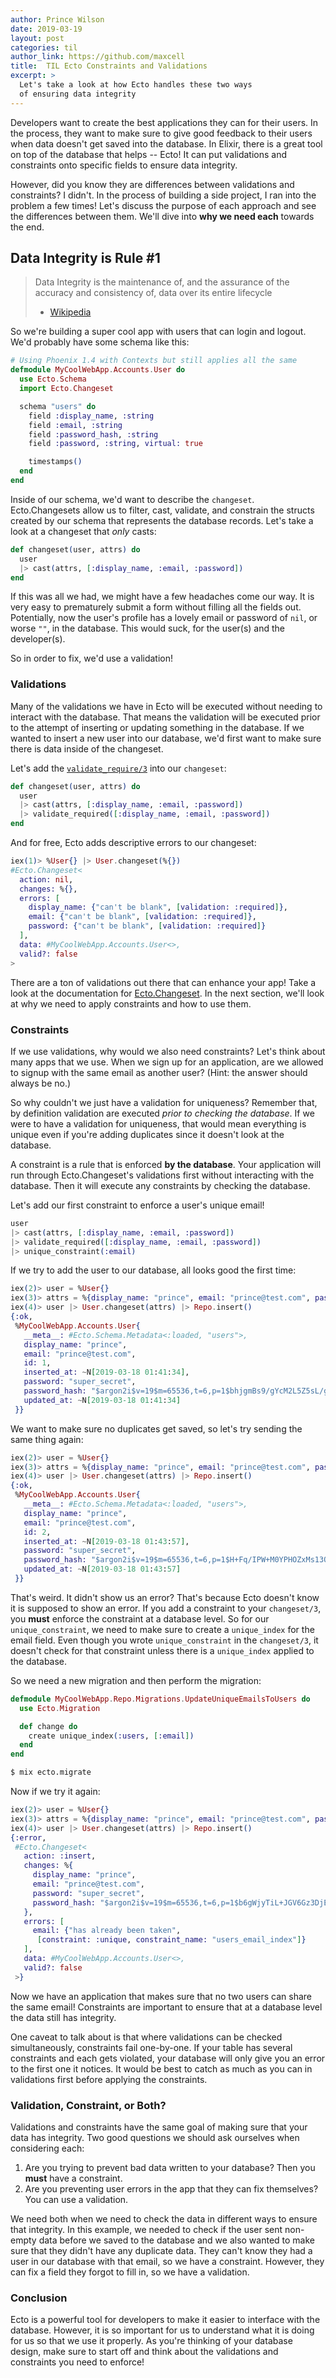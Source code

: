 ```yaml
---
author: Prince Wilson
date: 2019-03-19
layout: post
categories: til
author_link: https://github.com/maxcell
title:  TIL Ecto Constraints and Validations
excerpt: >
  Let's take a look at how Ecto handles these two ways
  of ensuring data integrity
---
```


Developers want to create the best applications they can for their users.
In the process, they want to make sure to give good feedback to their users
when data doesn't get saved into the database. In Elixir, there is a great tool
on top of the database that helps -- Ecto! It can put validations and
constraints onto specific fields to ensure data integrity.

However, did you know they are differences between validations and constraints?
I didn't. In the process of building a side project, I ran into the problem a few
times! Let's discuss the purpose of each approach and see the differences between them.
We'll dive into **why we need each** towards the end.

## Data Integrity is Rule #1
> Data Integrity is the maintenance of, and the assurance of the accuracy and
> consistency of, data over its entire lifecycle
> - [Wikipedia](https://en.wikipedia.org/wiki/Data_integrity)

So we're building a super cool app with users that can login and logout.
We'd probably have some schema like this:
```elixir
# Using Phoenix 1.4 with Contexts but still applies all the same
defmodule MyCoolWebApp.Accounts.User do
  use Ecto.Schema
  import Ecto.Changeset

  schema "users" do
    field :display_name, :string
    field :email, :string
    field :password_hash, :string
    field :password, :string, virtual: true

    timestamps()
  end
end
```

Inside of our schema, we'd want to describe the `changeset`. Ecto.Changesets allow us to filter, cast, validate, and constrain the structs created by our schema that represents the database records.
Let's take a look at a changeset that _only_ casts:
```elixir
def changeset(user, attrs) do
  user
  |> cast(attrs, [:display_name, :email, :password])
end
```

If this was all we had, we might have a few headaches come our way. It is very easy to
prematurely submit a form without filling all the fields out. Potentially, now the
user's profile has a lovely email or password of `nil`, or worse `""`, in the
database. This would suck, for the user(s) and the developer(s).

So in order to fix, we'd use a validation!

### Validations
Many of the validations we have in Ecto will be executed without needing
to interact with the database. That means the validation will be executed prior to the
attempt of inserting or updating something in the database. If we wanted to
insert a new user into our database, we'd first want to make sure there is data
inside of the changeset.

Let's add the [`validate_require/3`](https://hexdocs.pm/ecto/Ecto.Changeset.html#validate_required/3) into our `changeset`:
```elixir
def changeset(user, attrs) do
  user
  |> cast(attrs, [:display_name, :email, :password])
  |> validate_required([:display_name, :email, :password])
end
```

And for free, Ecto adds descriptive errors to our changeset:
```elixir
iex(1)> %User{} |> User.changeset(%{})
#Ecto.Changeset<
  action: nil,
  changes: %{},
  errors: [
    display_name: {"can't be blank", [validation: :required]},
    email: {"can't be blank", [validation: :required]},
    password: {"can't be blank", [validation: :required]}
  ],
  data: #MyCoolWebApp.Accounts.User<>,
  valid?: false
>
```

There are a ton of validations out there that can enhance your app! Take a
look at the documentation for [Ecto.Changeset](https://hexdocs.pm/ecto/Ecto.Changeset.html#summary). In the next
section, we'll look at why we need to apply constraints and how to use them.

### Constraints
If we use validations, why would we also need constraints?
Let's think about many apps that we use. When we sign up for an application, are
we allowed to signup with the same email as another user? (Hint: the answer should
always be no.)

So why couldn't we just have a validation for uniqueness? Remember that, by definition validation are executed _prior to checking the database_.
If we were to have a validation for uniqueness, that would mean everything is
unique even if you're adding duplicates since it doesn't look at the database.

A constraint is a rule that is enforced **by the database**. Your application will run through Ecto.Changeset's validations first without interacting with the database. Then it will execute
any constraints by checking the database.

Let's add our first constraint to enforce a user's unique email!
```elixir
user
|> cast(attrs, [:display_name, :email, :password])
|> validate_required([:display_name, :email, :password])
|> unique_constraint(:email)
```

If we try to add the user to our database, all looks good the first time:
```elixir
iex(2)> user = %User{}
iex(3)> attrs = %{display_name: "prince", email: "prince@test.com", password: "super_secret"}
iex(4)> user |> User.changeset(attrs) |> Repo.insert()
{:ok,
 %MyCoolWebApp.Accounts.User{
   __meta__: #Ecto.Schema.Metadata<:loaded, "users">,
   display_name: "prince",
   email: "prince@test.com",
   id: 1,
   inserted_at: ~N[2019-03-18 01:41:34],
   password: "super_secret",
   password_hash: "$argon2i$v=19$m=65536,t=6,p=1$bhjgmBs9/gYcM2L5Z5sL/g$Z+4D7NIaauU+jwhdYRY4hz0adUdhjAJK6CwYk1AOJdE",
   updated_at: ~N[2019-03-18 01:41:34]
 }}
```

We want to make sure no duplicates get saved, so let's try sending the same thing again:
```elixir
iex(2)> user = %User{}
iex(3)> attrs = %{display_name: "prince", email: "prince@test.com", password: "super_secret"}
iex(4)> user |> User.changeset(attrs) |> Repo.insert()
{:ok,
 %MyCoolWebApp.Accounts.User{
   __meta__: #Ecto.Schema.Metadata<:loaded, "users">,
   display_name: "prince",
   email: "prince@test.com",
   id: 2,
   inserted_at: ~N[2019-03-18 01:43:57],
   password: "super_secret",
   password_hash: "$argon2i$v=19$m=65536,t=6,p=1$H+Fq/IPW+M0YPHOZxMs13Q$ne+jDkwfcOigT8TKDIBYJjVwNdaNkzF/hc7YcRXRItY",
   updated_at: ~N[2019-03-18 01:43:57]
 }}
```

That's weird. It didn't show us an error? That's because Ecto doesn't know it is
supposed to show an error. If you add a constraint to your `changeset/3`, you
**must** enforce the constraint at a database level. So for our `unique_constraint`,
we need to make sure to create a `unique_index` for the email field. Even though you
wrote `unique_constraint` in the `changeset/3`, it doesn't check for that
constraint unless there is a `unique_index` applied to the database.

So we need a new migration and then perform the migration:
```elixir
defmodule MyCoolWebApp.Repo.Migrations.UpdateUniqueEmailsToUsers do
  use Ecto.Migration

  def change do
    create unique_index(:users, [:email])
  end
end
```

```bash
$ mix ecto.migrate
```

Now if we try it again:
```elixir
iex(2)> user = %User{}
iex(3)> attrs = %{display_name: "prince", email: "prince@test.com", password: "super_secret"}
iex(4)> user |> User.changeset(attrs) |> Repo.insert()
{:error,
 #Ecto.Changeset<
   action: :insert,
   changes: %{
     display_name: "prince",
     email: "prince@test.com",
     password: "super_secret",
     password_hash: "$argon2i$v=19$m=65536,t=6,p=1$b6gWjyTiL+JGV6Gz3DjE6A$5m67mfrU/y9YV7adpJ5GXb4+Uh7ley1H3Dz88gCJ4K8"
   },
   errors: [
     email: {"has already been taken",
      [constraint: :unique, constraint_name: "users_email_index"]}
   ],
   data: #MyCoolWebApp.Accounts.User<>,
   valid?: false
 >}
```

Now we have an application that makes sure that no two users can share the same email!
Constraints are important to ensure that at a database level the data still has integrity.

One caveat to talk about is that where validations can be checked simultaneously, constraints
fail one-by-one. If your table has several constraints and each gets violated, your database
will only give you an error to the first one it notices. It would be best to catch as much
as you can in validations first before applying the constraints.

### Validation, Constraint, or Both?
Validations and constraints have the same goal of making sure that your data has
integrity. Two good questions we should ask ourselves when considering each:

1. Are you trying to prevent bad data written to your database? Then you **must**
have a constraint.
2. Are you preventing user errors in the app that they can fix themselves? You can
use a validation.

We need both when we need to check the data in different ways to ensure that integrity.
In this example, we needed to check if the user sent non-empty data before we
saved to the database and we also wanted to make sure that they didn't have
any duplicate data. They can't know they had a user in our database with that email,
so we have a constraint. However, they can fix a field they forgot to fill in, so
we have a validation.

### Conclusion
Ecto is a powerful tool for developers to make it easier to interface with the database.
However, it is so important for us to understand what it is doing for us so that we use it properly. As you're thinking of your database design, make sure
to start off and think about the validations and constraints you need to enforce!
